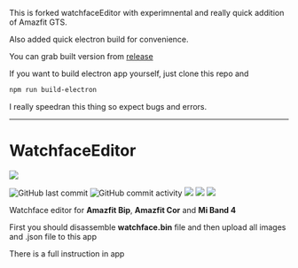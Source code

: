 This is forked watchfaceEditor with experimnental and really quick addition of Amazfit GTS.

Also added quick electron build for convenience.

You can grab built version from [release](https://github.com/chm-dev/watchfaceEditor/releases/tag/GTS-electron)

If you want to build  electron app yourself, just clone this repo and 

```sh
npm run build-electron
```


I really speedran this thing so expect bugs and errors. 


-------


# WatchfaceEditor

[![](https://github.com/v1ack/watchfaceEditor/raw/master/assets/icon/android-chrome-192x192.png)](https://v1ack.github.io/watchfaceEditor/ "v1ack.github.io/watchfaceEditor")

![GitHub last commit](https://img.shields.io/github/last-commit/v1ack/watchfaceEditor) ![GitHub commit activity](https://img.shields.io/github/commit-activity/m/v1ack/watchfaceEditor.svg) ![](https://img.shields.io/github/stars/v1ack/watchfaceEditor.svg) ![](https://img.shields.io/github/forks/v1ack/watchfaceEditor.svg) ![](https://img.shields.io/github/issues/v1ack/watchfaceEditor.svg)

Watchface editor for **Amazfit Bip**, **Amazfit Cor** and **Mi Band 4**

First you should disassemble **watchface.bin** file and then upload all images and .json file to this app

There is a full instruction in app
